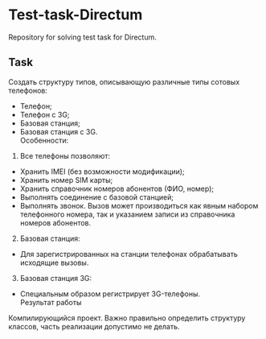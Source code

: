 # Test-task-Directum
Repository for solving test task for Directum.

## Task
Создать структуру типов, описывающую различные типы сотовых телефонов:
- Телефон;
- Телефон с 3G;
- Базовая станция;
- Базовая станция с 3G.  
Особенности:
1. Все телефоны позволяют:
- Хранить IMEI (без возможности модификации);
- Хранить номер SIM карты;
- Хранить справочник номеров абонентов (ФИО, номер);
- Выполнять соединение с базовой станцией;
- Выполнять звонок. Вызов может производиться как явным набором телефонного номера, так и указанием записи из справочника номеров абонентов.
2. Базовая станция:
- Для зарегистрированных на станции телефонах обрабатывать исходящие вызовы.
3. Базовая станция 3G:
- Специальным образом регистрирует 3G-телефоны.  
Результат работы

Компилирующийся проект. Важно правильно определить структуру классов, часть реализации допустимо не делать.
